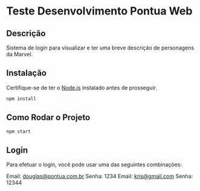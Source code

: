 # Teste Desenvolvimento Pontua Web

## Descrição
Sistema de login para visualizar e ter uma breve descrição de personagens da Marvel.

## Instalação
Certifique-se de ter o [Node.js](https://nodejs.org/) instalado antes de prosseguir.

```bash
npm install
```

## Como Rodar o Projeto

```bash
npm start
```

## Login
Para efetuar o login, você pode usar uma das seguintes combinações:

Email: douglas@pontua.com.br
Senha: 1234
Email: kris@gmail.com
Senha: 12344
